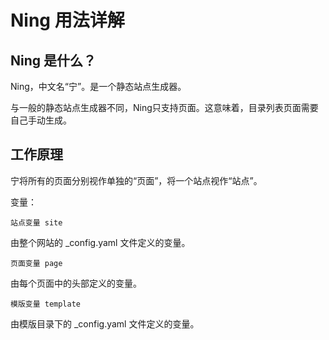 # Ning 用法详解

## Ning 是什么？

Ning，中文名“宁”。是一个静态站点生成器。

与一般的静态站点生成器不同，Ning只支持页面。这意味着，目录列表页面需要自己手动生成。

## 工作原理

宁将所有的页面分别视作单独的“页面”，将一个站点视作“站点”。

变量：

    站点变量 site

由整个网站的 _config.yaml 文件定义的变量。

    页面变量 page

由每个页面中的头部定义的变量。

    模版变量 template

由模版目录下的 _config.yaml 文件定义的变量。

